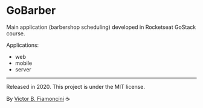 # GoBarber 

Main application (barbershop scheduling) developed in Rocketseat GoStack course.

Applications:
- web
- mobile
- server

----------
Released in 2020. This project is under the MIT license.

By [Victor B. Fiamoncini](https://github.com/Victor-Fiamoncini) ☕️
